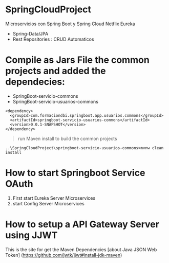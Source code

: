 # SpringCloudProject
Microservicios con Spring Boot y Spring Cloud Netflix Eureka

* Spring-Data/JPA
* Rest Repositories : CRUD Automaticos

# Compile as Jars File the common projects and added the dependecies:

*  SpringBoot-servicio-commons
*  SpringBoot-servicio-usuarios-commons


```
<dependency>
  <groupId>com.formaciondbi.springboot.app.usuarios.commons</groupId>
  <artifactId>springboot-servicio-usuarios-commons</artifactId>
  <version>0.0.1-SNAPSHOT</version>
</dependency>
```

> run Maven install to build the common projects

 ```
 ..\SpringCloudProject\springboot-servicio-usuarios-commons>mvnw clean install
 ```

# How to start Springboot Service OAuth

1. First start Eureka Server Microservices
2. start Config Server Microservices

# How to setup a API Gateway Server using JJWT

This is the site for get the Maven Dependencies [about Java JSON Web Token] (https://github.com/jwtk/jjwt#install-jdk-maven)



